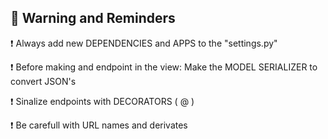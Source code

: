 ## 📌 Warning and Reminders

❗​ Always add new DEPENDENCIES and APPS to the "settings.py"

❗​ Before making and endpoint in the view: Make the MODEL SERIALIZER to convert JSON's

❗​ Sinalize endpoints with DECORATORS ( @ )

❗​ Be carefull with URL names and derivates
